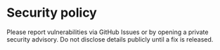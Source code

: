 # Security policy

Please report vulnerabilities via GitHub Issues or by opening a private security advisory.
Do not disclose details publicly until a fix is released.
